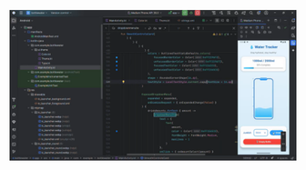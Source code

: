 ![Tugas 7 Screenshot](https://github.com/cashewwww14/Mobile-Programming/blob/248cae413626385e170c12f484b4374a8af5d307/source/tugas7.png?raw=true)
